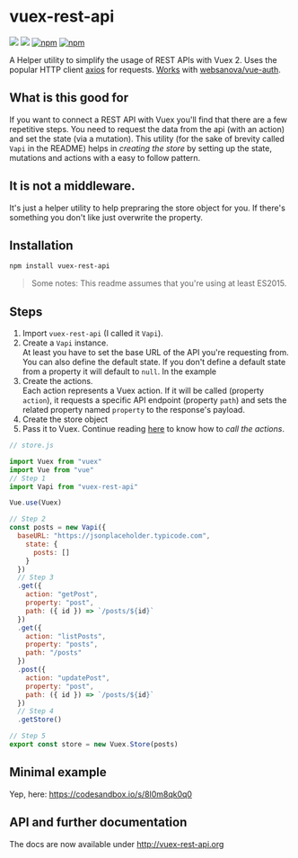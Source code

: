 # vuex-rest-api

[![](https://cdn.rawgit.com/sindresorhus/awesome/d7305f38d29fed78fa85652e3a63e154dd8e8829/media/badge.svg)](https://github.com/vuejs/awesome-vue)
[![](https://img.shields.io/badge/vuex-2.x-brightgreen.svg)](https://vuejs.org)
[![npm](https://img.shields.io/npm/v/vuex-rest-api.svg)](https://www.npmjs.com/package/vuex-rest-api)
[![npm](https://img.shields.io/npm/dm/vuex-rest-api.svg)](https://www.npmjs.com/package/vuex-rest-api)

A Helper utility to simplify the usage of REST APIs with Vuex 2. Uses the popular HTTP client [axios](https://github.com/mzabriskie/axios) for requests. [Works](#usage-with-websanovavue-auth) with [websanova/vue-auth](https://github.com/websanova/vue-auth).

## What is this good for
If you want to connect a REST API with Vuex you'll find that there are a few repetitive steps. You need to request the data from the api (with an action) and set the state (via a mutation). This utility (for the sake of brevity called `Vapi` in the README) helps in *creating the store* by setting up the state, mutations and actions with a easy to follow pattern.

## It is **not** a middleware.
It's just a helper utility to help prepraring the store object for you. If there's something you don't like just overwrite the property.

## Installation
```bash
npm install vuex-rest-api
```

> Some notes: This readme assumes that you're using at least ES2015.

## Steps
1. Import `vuex-rest-api` (I called it `Vapi`).
1. Create a `Vapi` instance.  
   At least you have to set the base URL of the API you're requesting from. You can also define the default state. If you don't define a default state from a property it will default to `null`.
   In the example
1. Create the actions.  
   Each action represents a Vuex action. If it will be called (property `action`), it requests a specific API endpoint (property `path`) and sets the related property named `property` to the response's payload.
1. Create the store object
1. Pass it to Vuex. Continue reading [here](https://christianmalek.github.io/vuex-rest-api/miscellaneous.html#calling-the-actions) to know how to *call the actions*.

```js
// store.js

import Vuex from "vuex"
import Vue from "vue"
// Step 1
import Vapi from "vuex-rest-api"

Vue.use(Vuex)

// Step 2
const posts = new Vapi({
  baseURL: "https://jsonplaceholder.typicode.com",
    state: {
      posts: []
    }
  })
  // Step 3
  .get({
    action: "getPost",
    property: "post",
    path: ({ id }) => `/posts/${id}`
  })
  .get({
    action: "listPosts",
    property: "posts",
    path: "/posts"
  })
  .post({
    action: "updatePost",
    property: "post",
    path: ({ id }) => `/posts/${id}`
  })
  // Step 4
  .getStore()

// Step 5
export const store = new Vuex.Store(posts)
```

## Minimal example 
Yep, here: https://codesandbox.io/s/8l0m8qk0q0

## API and further documentation
The docs are now available under http://vuex-rest-api.org
